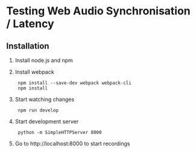 # Testing Web Audio Synchronisation / Latency
## Installation
1. Install node.js and npm

2. Install webpack

        npm install --save-dev webpack webpack-cli
        npm install
3. Start watching changes

        npm run develop
4. Start development server

        python -m SimpleHTTPServer 8000
5. Go to http://localhost:8000 to start recordings
